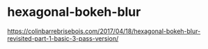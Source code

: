 # hexagonal-bokeh-blur

https://colinbarrebrisebois.com/2017/04/18/hexagonal-bokeh-blur-revisited-part-1-basic-3-pass-version/